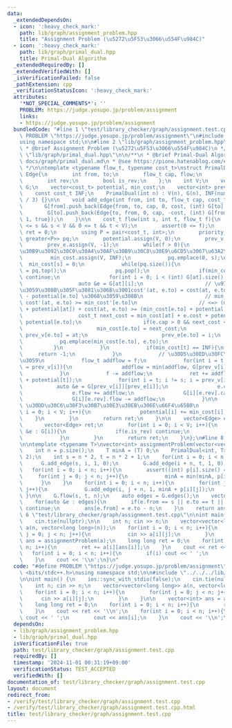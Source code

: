 ```yaml
---
data:
  _extendedDependsOn:
  - icon: ':heavy_check_mark:'
    path: lib/graph/assignment_problem.hpp
    title: "Assignment Problem (\u5272\u5F53\u3066\u554F\u984C)"
  - icon: ':heavy_check_mark:'
    path: lib/graph/primal_dual.hpp
    title: Primal-Dual Algorithm
  _extendedRequiredBy: []
  _extendedVerifiedWith: []
  _isVerificationFailed: false
  _pathExtension: cpp
  _verificationStatusIcon: ':heavy_check_mark:'
  attributes:
    '*NOT_SPECIAL_COMMENTS*': ''
    PROBLEM: https://judge.yosupo.jp/problem/assignment
    links:
    - https://judge.yosupo.jp/problem/assignment
  bundledCode: "#line 1 \"test/library_checker/graph/assignment.test.cpp\"\n#define\
    \ PROBLEM \"https://judge.yosupo.jp/problem/assignment\"\n#include <bits/stdc++.h>\n\
    using namespace std;\n\n#line 2 \"lib/graph/assignment_problem.hpp\"\n\n/**\n\
    \ * @brief Assignment Problem (\u5272\u5F53\u3066\u554F\u984C)\n */\n\n#line 2\
    \ \"lib/graph/primal_dual.hpp\"\n\n/**\n * @brief Primal-Dual Algorithm\n * @docs\
    \ docs/graph/primal_dual.md\n * @see https://pione.hatenablog.com/entry/2021/02/28/075034\n\
    \ */\n\ntemplate <typename flow_t, typename cost_t>\nstruct PrimalDual{\n    struct\
    \ Edge{\n        int from, to;\n        flow_t cap, flow;\n        cost_t cost;\n\
    \        int rev;\n        bool is_rev;\n    };\n    int V;\n    vector<vector<Edge>>\
    \ G;\n    vector<cost_t> potential, min_cost;\n    vector<int> prev_v, prev_e;\n\
    \    const cost_t INF;\n    PrimalDual(int n) : V(n), G(n), INF(numeric_limits<cost_t>::max()\
    \ / 3) {}\n\n    void add_edge(int from, int to, flow_t cap, cost_t cost){\n \
    \       G[from].push_back(Edge{from, to, cap, 0, cost, (int) G[to].size(), false});\n\
    \        G[to].push_back(Edge{to, from, 0, cap, -cost, (int) G[from].size() -\
    \ 1, true});\n    }\n\n    cost_t flow(int s, int t, flow_t f){\n        assert(0\
    \ <= s && s < V && 0 <= t && t < V);\n        assert(0 <= f);\n        cost_t\
    \ ret = 0;\n        using P = pair<cost_t, int>;\n        priority_queue<P, vector<P>,\
    \ greater<P>> pq;\n        potential.assign(V, 0);\n        prev_v.assign(V, -1);\n\
    \        prev_e.assign(V, -1);\n        while(f > 0){\n            // s-t \u30D1\
    \u30B9\u3092\u30C0\u30A4\u30AF\u30B9\u30C8\u30E9\u6CD5\u3067\u63A2\u7D22\n   \
    \         min_cost.assign(V, INF);\n            pq.emplace(0, s);\n          \
    \  min_cost[s] = 0;\n            while(pq.size()){\n                auto [c, at]\
    \ = pq.top();\n                pq.pop();\n                if(min_cost[at] < c)\
    \ continue;\n                for(int i = 0; i < (int) G[at].size(); i++){\n  \
    \                  auto &e = G[at][i];\n                    // \u975E\u8CA0\u306B\
    \u3059\u308B\u305F\u3081\u306B\u3001cost'(at, e.to) = cost(at, e.to) + potential[at]\
    \ - potential[e.to] \u3068\u3059\u308B\n                    // min_cost'[at] +\
    \ cost'(at, e.to) >= min_cost'[e.to]\n                    // <=> (min_cost'[at]\
    \ + potential[at]) + cost(at, e.to) >= (min_cost[e.to] + potential[e.to])\n  \
    \                  cost_t next_cost = min_cost[at] + e.cost + potential[at] -\
    \ potential[e.to];\n                    if(e.cap > 0 && next_cost < min_cost[e.to]){\n\
    \                        min_cost[e.to] = next_cost;\n                       \
    \ prev_v[e.to] = at;\n                        prev_e[e.to] = i;\n            \
    \            pq.emplace(min_cost[e.to], e.to);\n                    }\n      \
    \          }\n            }\n            if(min_cost[t] == INF){\n           \
    \     return -1;\n            }\n            // \u30D5\u30ED\u30FC\u3092\u6D41\
    \u3059\n            flow_t addflow = f;\n            for(int i = t; i != s; i\
    \ = prev_v[i]){\n                addflow = min(addflow, G[prev_v[i]][prev_e[i]].cap);\n\
    \            }\n            f -= addflow;\n            ret += addflow * (min_cost[t]\
    \ + potential[t]);\n            for(int i = t; i != s; i = prev_v[i]){\n     \
    \           auto &e = G[prev_v[i]][prev_e[i]];\n                e.cap -= addflow;\n\
    \                e.flow += addflow;\n                G[i][e.rev].cap += addflow;\n\
    \                G[i][e.rev].flow -= addflow;\n            }\n\n            //\
    \ \u30DD\u30C6\u30F3\u30B7\u30E3\u30EB\u306E\u66F4\u65B0\n            for(int\
    \ i = 0; i < V; i++){\n                potential[i] += min_cost[i];\n        \
    \    }\n        }\n        return ret;\n    }\n\n    vector<Edge> edges(){\n \
    \       vector<Edge> ret;\n        for(int i = 0; i < V; i++){\n            for(auto\
    \ &e : G[i]){\n                if(e.is_rev) continue;\n                ret.push_back(e);\n\
    \            }\n        }\n        return ret;\n    }\n};\n#line 8 \"lib/graph/assignment_problem.hpp\"\
    \n\ntemplate <typename T>\nvector<int> assignmentProblem(vector<vector<T>> &p){\n\
    \    int n = p.size();\n    T minA = (T) 0;\n    PrimalDual<int, T> G(n * 2 +\
    \ 2);\n    int s = n * 2, t = n * 2 + 1;\n    for(int i = 0; i < n; i++){\n  \
    \      G.add_edge(s, i, 1, 0);\n        G.add_edge(i + n, t, 1, 0);\n    }\n \
    \   for(int i = 0; i < n; i++){\n        assert((int) p[i].size() == n);\n   \
    \     for(int j = 0; j < n; j++){\n            minA = min(minA, p[i][j]);\n  \
    \      }\n    }\n    for(int i = 0; i < n; i++){\n        for(int j = 0; j < n;\
    \ j++){\n            G.add_edge(i, j + n, 1, minA + p[i][j]);\n        }\n   \
    \ }\n\n    G.flow(s, t, n);\n    auto edges = G.edges();\n    vector<int> ans(n);\n\
    \    for(auto &e : edges){\n        if(e.from == s || e.to == t || e.flow == 0)\
    \ continue;\n        ans[e.from] = e.to - n;\n    }\n    return ans;\n}\n#line\
    \ 6 \"test/library_checker/graph/assignment.test.cpp\"\n\nint main() {\n    ios::sync_with_stdio(false);\n\
    \    cin.tie(nullptr);\n\n    int n; cin >> n;\n    vector<vector<long long>>\
    \ a(n, vector<long long>(n));\n    for(int i = 0; i < n; i++){\n        for(int\
    \ j = 0; j < n; j++){\n            cin >> a[i][j];\n        }\n    }\n\n    vector<int>\
    \ ans = assignmentProblem(a);\n    long long ret = 0;\n    for(int i = 0; i <\
    \ n; i++){\n        ret += a[i][ans[i]];\n    }\n    cout << ret << '\\n';\n \
    \   for(int i = 0; i < n; i++){\n        if(i) cout << ' ';\n        cout << ans[i];\n\
    \    }\n    cout << '\\n';\n}\n"
  code: "#define PROBLEM \"https://judge.yosupo.jp/problem/assignment\"\n#include\
    \ <bits/stdc++.h>\nusing namespace std;\n\n#include \"../../../lib/graph/assignment_problem.hpp\"\
    \n\nint main() {\n    ios::sync_with_stdio(false);\n    cin.tie(nullptr);\n\n\
    \    int n; cin >> n;\n    vector<vector<long long>> a(n, vector<long long>(n));\n\
    \    for(int i = 0; i < n; i++){\n        for(int j = 0; j < n; j++){\n      \
    \      cin >> a[i][j];\n        }\n    }\n\n    vector<int> ans = assignmentProblem(a);\n\
    \    long long ret = 0;\n    for(int i = 0; i < n; i++){\n        ret += a[i][ans[i]];\n\
    \    }\n    cout << ret << '\\n';\n    for(int i = 0; i < n; i++){\n        if(i)\
    \ cout << ' ';\n        cout << ans[i];\n    }\n    cout << '\\n';\n}\n"
  dependsOn:
  - lib/graph/assignment_problem.hpp
  - lib/graph/primal_dual.hpp
  isVerificationFile: true
  path: test/library_checker/graph/assignment.test.cpp
  requiredBy: []
  timestamp: '2024-11-01 00:31:19+09:00'
  verificationStatus: TEST_ACCEPTED
  verifiedWith: []
documentation_of: test/library_checker/graph/assignment.test.cpp
layout: document
redirect_from:
- /verify/test/library_checker/graph/assignment.test.cpp
- /verify/test/library_checker/graph/assignment.test.cpp.html
title: test/library_checker/graph/assignment.test.cpp
---
```

